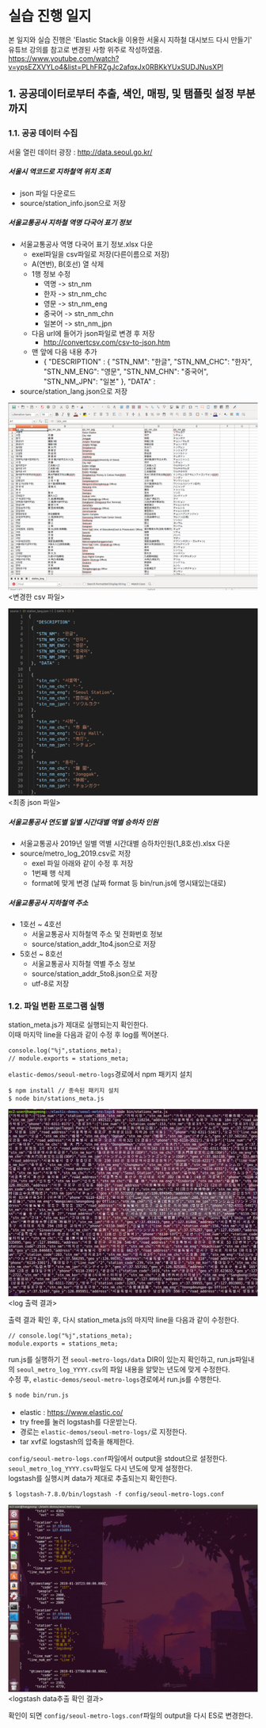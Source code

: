 # 실습 진행 일지
본 일지와 실습 진행은 'Elastic Stack을 이용한 서울시 지하철 대시보드 다시 만들기' 유튜브 강의를 참고로 변경된 사항 위주로 작성하였음. 
https://www.youtube.com/watch?v=ypsEZXVYLo4&list=PLhFRZgJc2afqxJx0RBKkYUxSUDJNusXPl
## 1. 공공데이터로부터 추출, 색인, 매핑, 및 탬플릿 설정 부분까지

### 1.1. 공공 데이터 수집
서울 열린 데이터 광장 : http://data.seoul.go.kr/

##### 서울시 역코드로 지하철역 위치 조회
* json 파일 다운로드 
* source/station_info.json으로 저장

##### 서울교통공사 지하철 역명 다국어 표기 정보
* 서울교통공사 역명 다국어 표기 정보.xlsx 다운
    * exel파일을 csv파일로 저장(다른이름으로 저장)
    * A(연번), B(호선) 열 삭제
    * 1행 정보 수정
        * 역명 -> stn_nm
        * 한자 -> stn_nm_chc
        * 영문 -> stn_nm_eng
        * 중국어 -> stn_nm_chn
        * 일본어 -> stn_nm_jpn
    * 다음 url에 들어가 json파일로 변경 후 저장
        * http://convertcsv.com/csv-to-json.htm
    * 맨 앞에 다음 내용 추가
        * {
   "DESCRIPTION" :
 {
   "STN_NM": "한글",
   "STN_NM_CHC": "한자",
   "STN_NM_ENG": "영문",
   "STN_NM_CHN": "중국어",
   "STN_NM_JPN": "일본"
 }, "DATA" :  
* source/station_lang.json으로 저장



![station_lang_csv](./practice_diary_image/station_lang_csv.png)  
<변경한 csv 파일>  

![station_lang_json](./practice_diary_image/station_lang_json.png)  
<최종 json 파일>  

##### 서울교통공사 연도별 일별 시간대별 역별 승하차 인원
* 서울교통공사 2019년 일별 역별 시간대별 승하차인원(1_8호선).xlsx 다운
* source/metro_log_2019.csv로 저장
    * exel 파일 아래와 같이 수정 후 저장
    * 1번째 행 삭제
    * format에 맞게 변경 (날짜 format 등 bin/run.js에 명시돼있는대로)


##### 서울교통공사 지하철역 주소
* 1호선 ~ 4호선
    * 서울교통공사 지하철역 주소 및 전화번호 정보
    * source/station_addr_1to4.json으로 저장
* 5호선 ~ 8호선
    * 서울교통공사 지하철 역별 주소 정보
    * source/station_addr_5to8.json으로 저장
    * utf-8로 저장


### 1.2. 파일 변환 프로그램 실행

station_meta.js가 제대로 실행되는지 확인한다.  
이때 마지막 line을 다음과 같이 수정 후 log를 찍어본다.  
```
console.log("%j",stations_meta);
// module.exports = stations_meta;
```

`elastic-demos/seoul-metro-logs`경로에서 npm 패키지 설치  
```
$ npm install // 종속된 패키지 설치
$ node bin/stations_meta.js
```

![station_meta_log](./practice_diary_image/station_meta_log.png)  
<log 출력 결과>   

출력 결과 확인 후, 다시 station_meta.js의 마지막 line을 다음과 같이 수정한다.
```
// console.log("%j",stations_meta);
module.exports = stations_meta;
```

run.js를 실행하기 전 `seoul-metro-logs/data` DIR이 있는지 확인하고, run.js파일내의 `seoul_metro_log_YYYY.csv`의 파일 내용을 알맞는 년도에 맞게 수정한다.  
수정 후, `elastic-demos/seoul-metro-logs`경로에서 run.js를 수행한다.
```
$ node bin/run.js
```

#### 
* elastic : https://www.elastic.co/
* try free를 눌러 logstash를 다운받는다. 
* 경로는 `elastic-demos/seoul-metro-logs/`로 지정한다.
* tar xvf로 logstash의 압축을 해제한다.

`config/seoul-metro-logs.conf`파일에서 output을 stdout으로 설정한다. 
`seoul_metro_log_YYYY.csv`파일도 다시 년도에 맞게 설정한다.  
logstash를 실행시켜 data가 제대로 추출되는지 확인한다.   
```
$ logstash-7.8.0/bin/logstash -f config/seoul-metro-logs.conf 
```
![logstash_test](./practice_diary_image/logstash_test.png)  
<logstash data추출 확인 결과>  

확인이 되면 `config/seoul-metro-logs.conf`파일의 output을 다시 ES로 변경한다.
